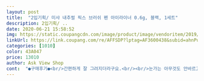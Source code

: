 ```yaml
---
layout: post 
title:  "2입기획/ 미샤 내추럴 픽스 브러쉬 펜 아이라이너 0.6g, 블랙, 1세트" 
description: 2입기획/ ..
date: 2020-06-21 15:58:52 
img: https://static.coupangcdn.com/image/product/image/vendoritem/2019/07/12/3410667818/d74b0c46-aa4b-4dbc-a9c7-d5e42e7a9b4b.jpg 
linkUrl: https://link.coupang.com/re/AFFSDP?lptag=AF3600438&subid=ahnPublicAsk&pageKey=1608838272&itemId=2747753330&vendorItemId=70737725891&traceid=V0-113-785bbd7899be11e8 
categories: [1010] 
color: 43A047 
price: 13010 
author: Ask View Shop 
cont:  "●구매후기●<br/>간편하게 잘 그려지더라구요.<br/><br/>눈가는 아무것도 안바르고 바로 그렸어요<br/>눈썹은 잘 못 그리는 똥손인데 말이죠.<br/>.<br/>ㅋㅋ<br/>눈에 유분기 때문에 아이라인이 잘 안 그려질땐<br/>다양한 제품을 사용해봤는데<br/>다크써클이 심해서 아이라인 번지는것에 예민하고<br/>사진순서대로 오전 10시 오후 4시 낮잠 오후 8시<br/>속눈썹이 너무 없어서<br/>수년째 사용하고 있는 아이라이너예요.<br/><br/>수부지피부이구용 원래 케이트 붓펜 아이라인 사용했었는데 밑에 번짐 심해서 번짐없는 아이라인 찾아보다 구매했어요<br/>아이라인 얇게 그리는데<br/>안 번지는게 제일 맘에 들어요.<br/>ㅎㅎ<br/>앞머리는 제가 눈을 많이비벼서 없어질거 예상했구.<br/>.<br/> 뒤에도 거의 없어지긴했는데 케이트보다 번짐 훨씬 훨씬 덜해요<br/>얇게 그려도 선명해서 눈이 또렷해보여요.<br/><br/>양도 많고 가격도 적당하고<br/>열개 넘게 썼는데 쿠팡에서 첨 주문해봐요.<br/> 눈에 유분감 많은 편인데 번지지도 않고 좋아요 제조일자도 최근이고 아주 마음에 드네요!<br/>요걸로 아이라인은 꼭 그리고 평소에 마스카라는 안 해요.<br/><br/>장비가 좋아서라고 생각합니다!^^<br/>저는 이런 붓펜 형태가 가장 깔끔하고<br/>주변에서 아이라인 문신했냐고 잘 그렸단 얘기 많이 들어요.<br/><br/>펜 부드러운편이고 얇게 그리기도 좋아요!<br/>화장을 한듯 안한듯 약하게 하는걸 좋아해서<br/>휴지에 펜을 슥슥 닦으면서 그려요.<br/><br/>" 
---
```

